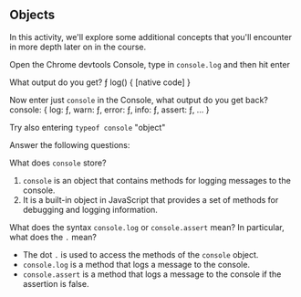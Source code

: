## Objects

In this activity, we'll explore some additional concepts that you'll encounter in more depth later on in the course.

Open the Chrome devtools Console, type in `console.log` and then hit enter

What output do you get?
ƒ log() { [native code] }

Now enter just `console` in the Console, what output do you get back?
console: {
log: ƒ,
warn: ƒ,
error: ƒ,
info: ƒ,
assert: ƒ,
...
}

Try also entering `typeof console`
"object"

Answer the following questions:

What does `console` store?

1. `console` is an object that contains methods for logging messages to the console.
2. It is a built-in object in JavaScript that provides a set of methods for debugging and logging information.

What does the syntax `console.log` or `console.assert` mean?
In particular, what does the `.` mean?

- The dot `.` is used to access the methods of the `console` object.
- `console.log` is a method that logs a message to the console.
- `console.assert` is a method that logs a message to the console if the assertion is false.
